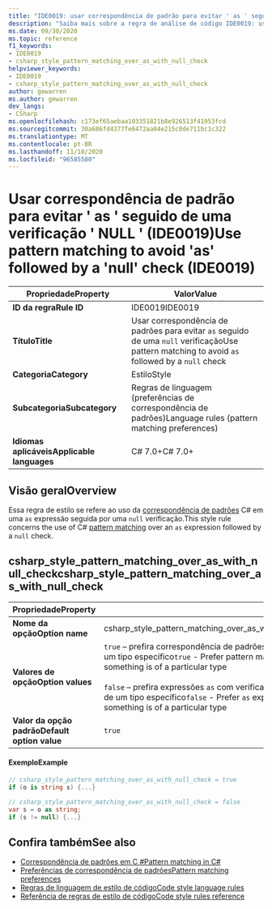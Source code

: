 ```yaml
---
title: "IDE0019: usar correspondência de padrão para evitar ' as ' seguido de uma verificação ' NULL '"
description: "Saiba mais sobre a regra de análise de código IDE0019: usar correspondência de padrão para evitar ' as ' seguido de uma verificação ' NULL '"
ms.date: 09/30/2020
ms.topic: reference
f1_keywords:
- IDE0019
- csharp_style_pattern_matching_over_as_with_null_check
helpviewer_keywords:
- IDE0019
- csharp_style_pattern_matching_over_as_with_null_check
author: gewarren
ms.author: gewarren
dev_langs:
- CSharp
ms.openlocfilehash: c173ef65aebaa103351821b8e926513f41953fcd
ms.sourcegitcommit: 30a686fd4377fe6472aa04e215c0de711bc1c322
ms.translationtype: MT
ms.contentlocale: pt-BR
ms.lasthandoff: 11/10/2020
ms.locfileid: "96585580"
---
```

# <a name="use-pattern-matching-to-avoid-as-followed-by-a-null-check-ide0019"></a><span data-ttu-id="f64fa-103">Usar correspondência de padrão para evitar ' as ' seguido de uma verificação ' NULL ' (IDE0019)</span><span class="sxs-lookup"><span data-stu-id="f64fa-103">Use pattern matching to avoid 'as' followed by a 'null' check (IDE0019)</span></span>

|<span data-ttu-id="f64fa-104">Propriedade</span><span class="sxs-lookup"><span data-stu-id="f64fa-104">Property</span></span>|<span data-ttu-id="f64fa-105">Valor</span><span class="sxs-lookup"><span data-stu-id="f64fa-105">Value</span></span>|
|-|-|
| <span data-ttu-id="f64fa-106">**ID da regra**</span><span class="sxs-lookup"><span data-stu-id="f64fa-106">**Rule ID**</span></span> | <span data-ttu-id="f64fa-107">IDE0019</span><span class="sxs-lookup"><span data-stu-id="f64fa-107">IDE0019</span></span> |
| <span data-ttu-id="f64fa-108">**Título**</span><span class="sxs-lookup"><span data-stu-id="f64fa-108">**Title**</span></span> | <span data-ttu-id="f64fa-109">Usar correspondência de padrões para evitar `as` seguido de uma `null` verificação</span><span class="sxs-lookup"><span data-stu-id="f64fa-109">Use pattern matching to avoid `as` followed by a `null` check</span></span> |
| <span data-ttu-id="f64fa-110">**Categoria**</span><span class="sxs-lookup"><span data-stu-id="f64fa-110">**Category**</span></span> | <span data-ttu-id="f64fa-111">Estilo</span><span class="sxs-lookup"><span data-stu-id="f64fa-111">Style</span></span> |
| <span data-ttu-id="f64fa-112">**Subcategoria**</span><span class="sxs-lookup"><span data-stu-id="f64fa-112">**Subcategory**</span></span> | <span data-ttu-id="f64fa-113">Regras de linguagem (preferências de correspondência de padrões)</span><span class="sxs-lookup"><span data-stu-id="f64fa-113">Language rules (pattern matching preferences)</span></span> |
| <span data-ttu-id="f64fa-114">**Idiomas aplicáveis**</span><span class="sxs-lookup"><span data-stu-id="f64fa-114">**Applicable languages**</span></span> | <span data-ttu-id="f64fa-115">C# 7.0+</span><span class="sxs-lookup"><span data-stu-id="f64fa-115">C# 7.0+</span></span> |

## <a name="overview"></a><span data-ttu-id="f64fa-116">Visão geral</span><span class="sxs-lookup"><span data-stu-id="f64fa-116">Overview</span></span>

<span data-ttu-id="f64fa-117">Essa regra de estilo se refere ao uso da [correspondência de padrões](../../../csharp/pattern-matching.md) C# em uma `as` expressão seguida por uma `null` verificação.</span><span class="sxs-lookup"><span data-stu-id="f64fa-117">This style rule concerns the use of C# [pattern matching](../../../csharp/pattern-matching.md) over an `as` expression followed by a `null` check.</span></span>

## <a name="csharp_style_pattern_matching_over_as_with_null_check"></a><span data-ttu-id="f64fa-118">csharp_style_pattern_matching_over_as_with_null_check</span><span class="sxs-lookup"><span data-stu-id="f64fa-118">csharp_style_pattern_matching_over_as_with_null_check</span></span>

|<span data-ttu-id="f64fa-119">Propriedade</span><span class="sxs-lookup"><span data-stu-id="f64fa-119">Property</span></span>|<span data-ttu-id="f64fa-120">Valor</span><span class="sxs-lookup"><span data-stu-id="f64fa-120">Value</span></span>|
|-|-|
| <span data-ttu-id="f64fa-121">**Nome da opção**</span><span class="sxs-lookup"><span data-stu-id="f64fa-121">**Option name**</span></span> | <span data-ttu-id="f64fa-122">csharp_style_pattern_matching_over_as_with_null_check</span><span class="sxs-lookup"><span data-stu-id="f64fa-122">csharp_style_pattern_matching_over_as_with_null_check</span></span>
| <span data-ttu-id="f64fa-123">**Valores de opção**</span><span class="sxs-lookup"><span data-stu-id="f64fa-123">**Option values**</span></span> | <span data-ttu-id="f64fa-124">`true` – prefira correspondência de padrões a expressões `as` com verificações nulas para determinar se algo é de um tipo específico</span><span class="sxs-lookup"><span data-stu-id="f64fa-124">`true` - Prefer pattern matching instead of `as` expressions with null checks to determine if something is of a particular type</span></span><br /><br /><span data-ttu-id="f64fa-125">`false` – prefira expressões `as` com verificações de null a correspondência de padrões para determinar se algo é de um tipo específico</span><span class="sxs-lookup"><span data-stu-id="f64fa-125">`false` - Prefer `as` expressions with null checks instead of pattern matching to determine if something is of a particular type</span></span> |
| <span data-ttu-id="f64fa-126">**Valor da opção padrão**</span><span class="sxs-lookup"><span data-stu-id="f64fa-126">**Default option value**</span></span> | `true` |

#### <a name="example"></a><span data-ttu-id="f64fa-127">Exemplo</span><span class="sxs-lookup"><span data-stu-id="f64fa-127">Example</span></span>

```csharp
// csharp_style_pattern_matching_over_as_with_null_check = true
if (o is string s) {...}

// csharp_style_pattern_matching_over_as_with_null_check = false
var s = o as string;
if (s != null) {...}
```

## <a name="see-also"></a><span data-ttu-id="f64fa-128">Confira também</span><span class="sxs-lookup"><span data-stu-id="f64fa-128">See also</span></span>

- [<span data-ttu-id="f64fa-129">Correspondência de padrões em C #</span><span class="sxs-lookup"><span data-stu-id="f64fa-129">Pattern matching in C#</span></span>](../../../csharp/pattern-matching.md)
- [<span data-ttu-id="f64fa-130">Preferências de correspondência de padrões</span><span class="sxs-lookup"><span data-stu-id="f64fa-130">Pattern matching preferences</span></span>](pattern-matching-preferences.md)
- [<span data-ttu-id="f64fa-131">Regras de linguagem de estilo de código</span><span class="sxs-lookup"><span data-stu-id="f64fa-131">Code style language rules</span></span>](language-rules.md)
- [<span data-ttu-id="f64fa-132">Referência de regras de estilo de código</span><span class="sxs-lookup"><span data-stu-id="f64fa-132">Code style rules reference</span></span>](index.md)
